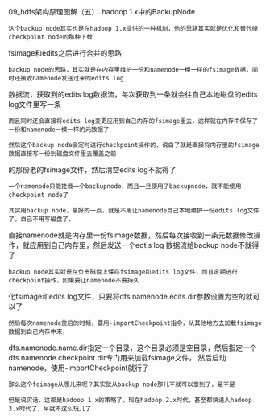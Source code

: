 
09_hdfs架构原理图解（五）：hadoop 1.x中的BackupNode

    这个backup node其实也是在hadoop 1.x提供的一种机制，他的思路其实就是优化和替代掉checkpoint node的那种下载
fsimage和edits之后进行合并的思路

    backup node的思路，其实就是在内存里维护一份和namenode一模一样的fsimage数据，同时还接收namenode发送过来的edits log
数据流，获取到的edits log数据流，每次获取到一条就会往自己本地磁盘的edits log文件里写一条

    而且同时还会直接将edits log变更应用到自己内存的fsimage里去，这样就在内存中保存了一份和namenode一模一样的元数据了

    然后这个backup node会定时进行checkpoint操作的，说白了就是直接将内存里的fsimage数据直接写一份到磁盘文件里去覆盖之前
的那份老的fsimage文件，然后清空edits log不就得了

    一个namenode只能挂载一个backupnode，而且一旦使用了backupnode，就不能使用checkpoint node了

    其实用backup node，最好的一点，就是不用让namenode自己本地维护一份edits log文件了，自己不用写磁盘了，
直接namenode就是内存里一份fsimage数据，然后每次接收到一条元数据修改操作，就应用到自己内存里，然后发送一个edtis log
数据流给backup node不就得了

    backup node其实就是在负责磁盘上保存fsimage和edits log文件，而且定期进行checkpoint操作，如果要让namenode不要持久
化fsimage和edits log文件，只要将dfs.namenode.edits.dir参数设置为空的就可以了

    然后每次namenode重启的时候，要用-importCheckpoint指令，从其他地方去加载fsimage数据到自己内存中来，
dfs.namenode.name.dir指定一个目录，这个目录必须是空目录，然后指定一个dfs.namenode.checkpoint.dir专门用来加载fsimage文件，
然后启动namenode，使用-importCheckpoint就行了

    那么这个fsimage从哪儿来呢？其实就从backup node那儿不就可以拿到了，是不是

    但是说实话，这都是hadoop 1.x的策略了，现在hadoop 2.x时代，甚至都快进入hadoop 3.x时代了，早就不这么玩儿了




